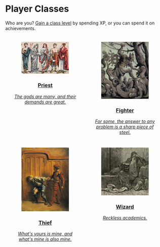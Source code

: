 # Player Classes

Who are you? [Gain a class level](/rules.md#advancement) by spending XP, or you can spend it on achievements.

<div style="display: flex; flex-wrap: wrap; justify-content: space-around;">

<div style="text-align: center; margin: 20px; width: 40%;">
  <a href="/classes/priest.html">
    <img src="/images/priests.jpg" alt="Five priests in ceremonial robes" style="width: 150px; height: auto;">
    <h3>Priest</h3>
    <em>The gods are many, and their demands are great.</em>
  </a>
</div>

<div style="text-align: center; margin: 20px; width: 40%;">
  <a href="/classes/fighter.html">
    <img src="/images/fighter.jpg" alt="A stoic warrior in full plate armor" style="width: 150px; height: auto;">
    <h3>Fighter</h3>
    <em>For some, the answer to any problem is a sharp piece of steel.</em>
  </a>
</div>

<div style="text-align: center; margin: 20px; width: 40%;">
  <a href="/classes/thief.html">
    <img src="/images/thief.jpg" alt="A thief in the shadows" style="width: 150px; height: auto;">
    <h3>Thief</h3>
    <em>What's yours is mine, and what's mine is also mine.</em>
  </a>
</div>

<div style="text-align: center; margin: 20px; width: 40%;">
  <a href="/classes/wizard.html">
    <img src="/images/wizard.jpg" alt="A robed wizard with a long beard reading a book" style="width: 150px; height: auto;">
    <h3>Wizard</h3>
    <em>Reckless academics.</em>
  </a>
</div>

</div>